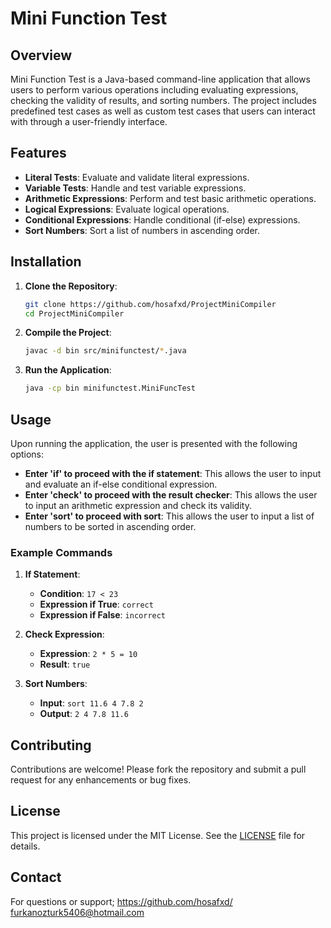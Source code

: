 # Mini Function Test

## Overview

Mini Function Test is a Java-based command-line application that allows users to perform various operations including evaluating expressions, checking the validity of results, and sorting numbers. The project includes predefined test cases as well as custom test cases that users can interact with through a user-friendly interface.

## Features

- **Literal Tests**: Evaluate and validate literal expressions.
- **Variable Tests**: Handle and test variable expressions.
- **Arithmetic Expressions**: Perform and test basic arithmetic operations.
- **Logical Expressions**: Evaluate logical operations.
- **Conditional Expressions**: Handle conditional (if-else) expressions.
- **Sort Numbers**: Sort a list of numbers in ascending order.

## Installation

1. **Clone the Repository**:
    ```bash
    git clone https://github.com/hosafxd/ProjectMiniCompiler
    cd ProjectMiniCompiler
    ```

2. **Compile the Project**:
    ```bash
    javac -d bin src/minifunctest/*.java
    ```

3. **Run the Application**:
    ```bash
    java -cp bin minifunctest.MiniFuncTest
    ```

## Usage

Upon running the application, the user is presented with the following options:

- **Enter 'if' to proceed with the if statement**: This allows the user to input and evaluate an if-else conditional expression.
- **Enter 'check' to proceed with the result checker**: This allows the user to input an arithmetic expression and check its validity.
- **Enter 'sort' to proceed with sort**: This allows the user to input a list of numbers to be sorted in ascending order.

### Example Commands

1. **If Statement**:
    - **Condition**: `17 < 23`
    - **Expression if True**: `correct`
    - **Expression if False**: `incorrect`

2. **Check Expression**:
    - **Expression**: `2 * 5 = 10`
    - **Result**: `true`

3. **Sort Numbers**:
    - **Input**: `sort 11.6 4 7.8 2`
    - **Output**: `2 4 7.8 11.6`

## Contributing

Contributions are welcome! Please fork the repository and submit a pull request for any enhancements or bug fixes.

## License

This project is licensed under the MIT License. See the [LICENSE](LICENSE) file for details.

## Contact

For questions or support;
https://github.com/hosafxd/
furkanozturk5406@hotmail.com  

